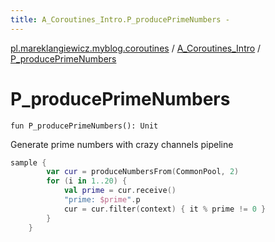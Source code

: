 ```yaml
---
title: A_Coroutines_Intro.P_producePrimeNumbers - 
---
```


[pl.mareklangiewicz.myblog.coroutines](../index.md) / [A_Coroutines_Intro](index.md) / [P_producePrimeNumbers](.)

# P_producePrimeNumbers

`fun P_producePrimeNumbers(): Unit`

Generate prime numbers with crazy channels pipeline

``` kotlin
sample {
        var cur = produceNumbersFrom(CommonPool, 2)
        for (i in 1..20) {
            val prime = cur.receive()
            "prime: $prime".p
            cur = cur.filter(context) { it % prime != 0 }
        }
    }
```

